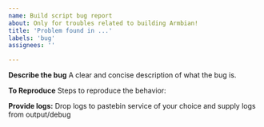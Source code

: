 ```yaml
---
name: Build script bug report
about: Only for troubles related to building Armbian!
title: 'Problem found in ...'
labels: 'bug'
assignees: ''

---
```




**Describe the bug**
A clear and concise description of what the bug is.

**To Reproduce**
Steps to reproduce the behavior:

**Provide logs:**
Drop logs to pastebin service of your choice and supply logs from output/debug
